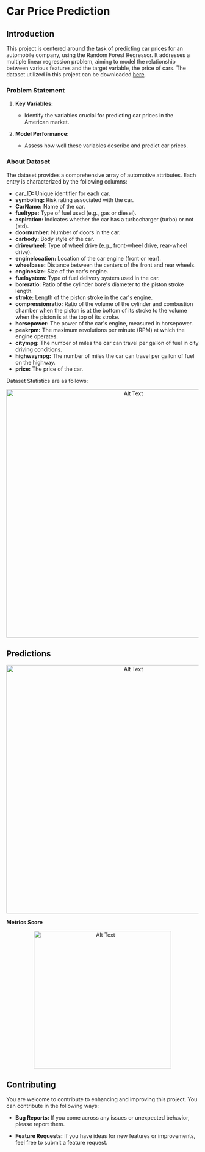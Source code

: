 # Car Price Prediction

## Introduction

This project is centered around the task of predicting car prices for an automobile company, using the Random Forest Regressor. It addresses a multiple linear regression problem, aiming to model the relationship between various features and the target variable, the price of cars. The dataset utilized in this project can be downloaded [here](https://www.kaggle.com/datasets/hellbuoy/car-price-prediction/data). 

### Problem Statement

1. **Key Variables:**
   - Identify the variables crucial for predicting car prices in the American market.

2. **Model Performance:**
   - Assess how well these variables describe and predict car prices.

### About Dataset

The dataset provides a comprehensive array of automotive attributes. Each entry is characterized by the following columns:

- **car_ID:** Unique identifier for each car.
- **symboling:** Risk rating associated with the car.
- **CarName:** Name of the car.
- **fueltype:** Type of fuel used (e.g., gas or diesel).
- **aspiration:** Indicates whether the car has a turbocharger (turbo) or not (std).
- **doornumber:** Number of doors in the car.
- **carbody:** Body style of the car.
- **drivewheel:** Type of wheel drive (e.g., front-wheel drive, rear-wheel drive).
- **enginelocation:** Location of the car engine (front or rear).
- **wheelbase:** Distance between the centers of the front and rear wheels.
- **enginesize:** Size of the car's engine.
- **fuelsystem:** Type of fuel delivery system used in the car.
- **boreratio:** Ratio of the cylinder bore's diameter to the piston stroke length.
- **stroke:** Length of the piston stroke in the car's engine.
- **compressionratio:** Ratio of the volume of the cylinder and combustion chamber when the piston is at the bottom of its stroke to the volume when the piston is at the top of its stroke.
- **horsepower:** The power of the car's engine, measured in horsepower.
- **peakrpm:** The maximum revolutions per minute (RPM) at which the engine operates.
- **citympg:** The number of miles the car can travel per gallon of fuel in city driving conditions.
- **highwaympg:** The number of miles the car can travel per gallon of fuel on the highway.
- **price:** The price of the car.

Dataset Statistics are as follows:

<p align="center">
  <img src="https://github.com/lexxus16/car_price_prediction/assets/69308391/53bcd9ad-944d-4a4e-ad2d-e4bb4761cbcd" alt="Alt Text" width="650"/>
</p>

## Predictions

<p align="center">
  <img src="https://github.com/lexxus16/car_price_prediction/assets/69308391/b2717f9c-3f38-4ab2-91b0-57dacea5950f" alt="Alt Text" width="650"/>
</p>

**Metrics Score**

<p align="center">
  <img src="https://github.com/lexxus16/car_price_prediction/assets/69308391/224c045c-3d2d-43e5-a436-b342e7153450" alt="Alt Text" width="360"/>
</p>

## Contributing

You are welcome to contribute to enhancing and improving this project. You can contribute in the following ways:

- **Bug Reports:** If you come across any issues or unexpected behavior, please report them.

- **Feature Requests:** If you have ideas for new features or improvements, feel free to submit a feature request.
